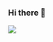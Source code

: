 ### Hi there 👋

<a href="https://www.linkedin.com/in/abdielrodriguez" target="_blank">
  <img  src="https://shields.io/badge/Connect%20on%20LinkedIn--blue?logo=linkedin&style=for-the-badge&labelColor=blue">
</a>

<!--
**abdiel-rg/abdiel-rg** is a ✨ _special_ ✨ repository because its `README.md` (this file) appears on your GitHub profile.

Here are some ideas to get you started:

- 🔭 I’m currently working on ...
- 🌱 I’m currently learning ...
- 👯 I’m looking to collaborate on ...
- 🤔 I’m looking for help with ...
- 💬 Ask me about ...
- 📫 How to reach me: ...
- 😄 Pronouns: ...
- ⚡ Fun fact: ...
-->
